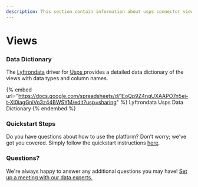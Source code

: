 ```yaml
---
description: This section contain information about usps connector views information
---
```


# Views

### Data Dictionary

The [Lyftrondata](https://www.lyftrondata.com/) driver for [Usps](https://www.lyftrondata.com/integration/Usps/)[ ](https://www.lyftrondata.com/integration/usps/)provides a detailed data dictionary of the views with data types and column names.

{% embed url="https://docs.google.com/spreadsheets/d/1EoQp9Z4ngUXAAPO7n5ei-t-Xl0iagGniVo3z44BWSYM/edit?usp=sharing" %}
Lyftrondata Usps Data Dictionary
{% endembed %}

### Quickstart Steps

Do you have questions about how to use the platform? Don't worry; we've got you covered. Simply follow the quickstart instructions [here](../../../../quickstart-steps.md).

### Questions? <a href="#questions" id="questions"></a>

We're always happy to answer any additional questions you may have! [Set up a meeting with our data experts.](https://www.lyftrondata.com/book-a-meeting/)


